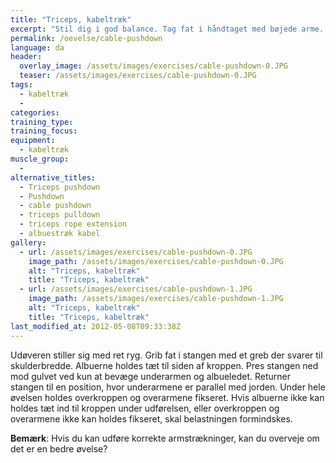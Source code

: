 ```yaml
---
title: "Triceps, kabeltræk"
excerpt: "Stil dig i god balance. Tag fat i håndtaget med bøjede arme. Derfra presser du håndtaget ned mod gulvet indtil armene er strakte. Kontrolleret tilbage til udgangspunktet."
permalink: /oevelse/cable-pushdown
language: da
header:
  overlay_image: /assets/images/exercises/cable-pushdown-0.JPG
  teaser: /assets/images/exercises/cable-pushdown-0.JPG
tags:
  - kabeltræk
  - 
categories:
training_type: 
training_focus: 
equipment:
  - kabeltræk
muscle_group:
  - 
alternative_titles:
  - Triceps pushdown
  - Pushdown
  - cable pushdown
  - triceps pulldown
  - triceps rope extension
  - albuestræk kabel
gallery:
  - url: /assets/images/exercises/cable-pushdown-0.JPG
    image_path: /assets/images/exercises/cable-pushdown-0.JPG
    alt: "Triceps, kabeltræk"
    title: "Triceps, kabeltræk"
  - url: /assets/images/exercises/cable-pushdown-1.JPG
    image_path: /assets/images/exercises/cable-pushdown-1.JPG
    alt: "Triceps, kabeltræk"
    title: "Triceps, kabeltræk"
last_modified_at: 2012-05-08T09:33:38Z
---
```


Udøveren stiller sig med ret ryg. Grib fat i stangen med et greb der svarer til skulderbredde. Albuerne holdes tæt til siden af kroppen. Pres stangen ned mod gulvet ved kun at bevæge underarmen og albueledet. Returner stangen til en position, hvor underarmene er parallel med jorden. Under hele øvelsen holdes overkroppen og overarmene fikseret. Hvis albuerne ikke kan holdes tæt ind til kroppen under udførelsen, eller overkroppen og overarmene ikke kan holdes fikseret, skal belastningen formindskes.

**Bemærk**: Hvis du kan udføre korrekte armstrækninger, kan du overveje om det er en bedre øvelse?
